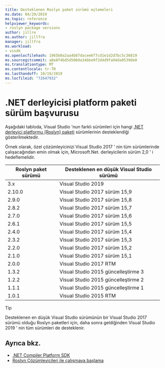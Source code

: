 ```yaml
---
title: Desteklenen Roslyn paket sürümü eşlemeleri
ms.date: 04/29/2019
ms.topic: reference
helpviewer_keywords:
- roslyn package versions
author: jillre
ms.author: jillfra
manager: jillfra
ms.workload:
- vssdk
ms.openlocfilehash: 1965b0a2aa4b87dacee6f7cd1e1d2d7bc5c36819
ms.sourcegitcommit: a8e8f4bd5d508da34bbe9f2d4d9fa94da0539de0
ms.translationtype: MT
ms.contentlocale: tr-TR
ms.lasthandoff: 10/19/2019
ms.locfileid: "72647932"
---
```

# <a name="net-compiler-platform-package-version-reference"></a>.NET derleyicisi platform paketi sürüm başvurusu

Aşağıdaki tabloda, Visual Studio 'nun farklı sürümleri için hangi [.NET derleyici platformu (Roslyn) paketi](https://www.nuget.org/packages/Microsoft.Net.Compilers/) sürümlerinin desteklendiği gösterilmektedir.

Örnek olarak, özel çözümleyicinizi Visual Studio 2017 ' nin tüm sürümlerinde çalışacağından emin olmak için, Microsoft.Net. derleyicilerin sürüm 2,0 ' i hedeflemelidir.

| Roslyn paket sürümü | Desteklenen en düşük Visual Studio sürümü |
| - | - |
| 3.x | Visual Studio 2019 |
| 2.10.0 | Visual Studio 2017 sürüm 15,9 |
| 2.9.0 | Visual Studio 2017 sürüm 15,8 |
| 2.8.2 | Visual Studio 2017 sürüm 15,7 |
| 2.7.0 | Visual Studio 2017 sürüm 15,6 |
| 2.6.1 | Visual Studio 2017 sürüm 15,5 |
| 2.4.0 | Visual Studio 2017 sürüm 15,4 |
| 2.3.2 | Visual Studio 2017 sürüm 15,3 |
| 2.2.0 | Visual Studio 2017 sürüm 15,2 |
| 2.1.0 | Visual Studio 2017 sürüm 15,1 |
| 2.0.0 | Visual Studio 2017 RTM |
| 1.3.2 | Visual Studio 2015 güncelleştirme 3 |
| 1.2.2 | Visual Studio 2015 güncelleştirme 2 |
| 1.1.1 | Visual Studio 2015 güncelleştirme 1 |
| 1.0.1 | Visual Studio 2015 RTM |

> [!TIP]
> Desteklenen en düşük Visual Studio sürümünün bir Visual Studio 2017 sürümü olduğu Roslyn paketleri için, daha sonra geldiğinden Visual Studio 2019 ' nin tüm sürümleri de desteklenir.

## <a name="see-also"></a>Ayrıca bkz.

- [.NET Compiler Platform SDK](/dotnet/csharp/roslyn-sdk/)
- [Roslyn Çözümleyicileri ile çalışmaya başlama](getting-started-with-roslyn-analyzers.md)